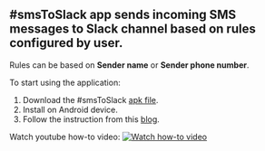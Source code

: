 ## #smsToSlack app sends incoming SMS messages to Slack channel based on rules configured by user.

Rules can be based on **Sender name** or **Sender phone number**.

To start using the application:
1. Download the #smsToSlack [apk file](https://github.com/denyszet/slack-sms/blob/main/smsToSlack.apk).
2. Install on Android device.
3. Follow the instruction from this [blog](https://testyour.app/blog/sms-to-slack).

Watch youtube how-to video:
[![Watch how-to video](https://i9.ytimg.com/vi/0xAdKltF7K0/mq1.jpg?sqp=CNj_8Y4G&rs=AOn4CLAKwsTeuzhXd2pxNNzNOC5bTd1SIw)](https://youtu.be/0xAdKltF7K0)
